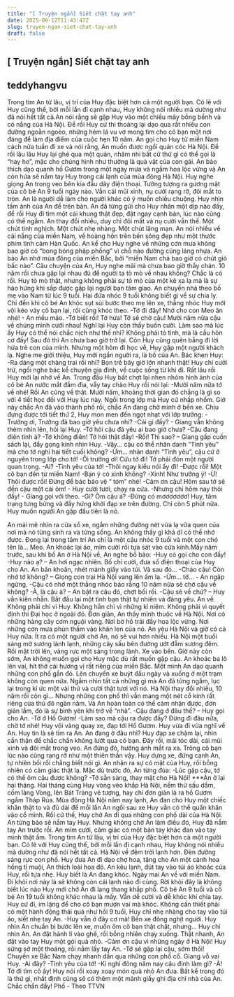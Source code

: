 ```yaml
---
title: "[ Truyện ngắn] Siết chặt tay anh"
date: 2025-06-12T11:43:47Z
slug: truyen-ngan-siet-chat-tay-anh
draft: false
---
```


## [ Truyện ngắn] Siết chặt tay anh

## teddyhangvu

Trong tim An từ lâu, vị trí của Huy đặc biệt hơn cả một người bạn. Có lẽ với Huy cũng thế, bởi mỗi lần đi cạnh nhau, Huy không nói nhiều mà dường như đã nói hết tất cả.​An nói rằng sẽ gặp Huy vào một chiều mây bồng bềnh và có nắng của Hà Nội. Để rồi Huy cứ thi thoảng lại dạo qua rất nhiều con đường ngoằn ngoèo, những hẻm lá vu vơ mong tìm cho cô bạn một nơi đáng để làm địa điểm của cuộc hẹn 10 năm. An gọi cho Huy từ miền Nam cách nửa tuần đi xe và nói rằng, An muốn được ngồi quán cóc Hà Nội. Để rồi lâu lâu Huy lại ghé qua một quán, nhâm nhi bất cứ thứ gì có thể gọi là “hay ho”, mặc cho chúng hình như thường là quà vặt của con gái. An bảo thích dạo quanh hồ Gươm trong một ngày mưa và ngắm hoa lộc vừng và An còn hứa sẽ nắm tay Huy trong cái lạnh của mùa đông Hà Nội. Huy nghe giọng An trong veo bên kia đầu dây điện thoại. Tưởng tượng ra gương mặt của cô bé An 9 tuổi ngày nào. Vẫn cái mũi xinh, nụ cười rạng rỡ, đôi mắt to tròn. An là người dễ làm cho người khác có ý muốn chiều chuộng.
Huy nhìn tấm ảnh của An để trên bàn. An đã từng gửi cho Huy nhân một dịp nào đấy, để rồi Huy đi tìm một cái khung thật đẹp, đặt ngay cạnh bàn, lúc nào cũng có thể ngắm. An thay đổi nhiều, duy chỉ đôi mắt và nụ cười vẫn thế. Một chút tinh nghịch. Một chút nhẹ nhàng. Một chút lãng mạn. An nói nhiều về cái nắng của miền Nam, về hoàng hôn trên bến sông đẹp như một thước phim tình cảm Hàn Quốc. An kể cho Huy nghe về những cơn mưa không bao giờ có “bong bóng phập phồng” vì chỗ nào đường cũng láng nhựa. An bảo An nhớ mùa đông của miền Bắc, bởi “miền Nam chả bao giờ có chút gió bấc nào”. 
Câu chuyện của An, Huy nghe mãi mà chưa bao giờ thấy chán. 10 năm rồi chưa gặp lại nhau đủ để người ta tò mò về nhau không? Chắc là có rồi. Huy tò mò thật, nhưng không phải sự tò mò của một kẻ xa lạ mà là sự hào hứng khi sắp được gặp lại người bạn tâm giao. An chuyển nhà theo bố mẹ vào Nam từ lúc 9 tuổi. Hai đứa nhóc 9 tuổi không biết gì về sự chia ly. Chỉ đến khi cô bé An khóc sụt sùi bước theo mẹ lên xe, thằng nhóc Huy mới vội kéo váy cô bạn lại, rồi cũng khóc theo.
-Tớ đi đây! Nhớ cho con Meo ăn nhé! - An mếu máo.
-Tớ biết rồi! Tớ hứa! Tớ sẽ chờ cậu! Mười năm nữa cậu về chúng mình cưới nhau!
Nghĩ lại Huy còn thấy buồn cười. Làm sao mà lúc ấy Huy có thể nói chắc nịch như thế nhỉ? Không phải tỏ tình, mà là cầu hôn cơ đấy! Sau đó thì An chưa bao giờ trở lại. Còn Huy cũng quên bẵng đi lời hứa trẻ con của mình. Nhưng một hôm đi học về, Huy gặp một người khách lạ. Nghe mẹ giới thiệu, Huy mới ngẩn người ra, là bố của An. Bác khen Huy:
-Ra dáng một chàng trai rồi nhỉ? Bọn trẻ bây giờ lớn nhanh thật!
Huy chỉ cười trừ, ngồi nghe bác kể chuyện gia đình, về cuộc sống từ khi đi. Rất lâu rồi Huy mới lại nhớ về An. Trong đầu Huy bất chợt lại nhen nhóm hình ảnh của cô bé An nước mắt đầm đìa, vẫy tay chào Huy rồi nói lại:
-Mười năm nữa tớ về nhé!
Rồi An cũng về thật. Mười năm, khoảng thời gian đó chẳng là gì so với 4 tiết học đối với Huy lúc này. Ngồi trong lớp mà Huy cứ nhấp nhổm. Giờ này chắc An đã vào thành phố rồi, chắc An đang chờ mình ở bến xe. Chịu đựng được tới tiết thứ 2, Huy mon men đến ngọt nhạt với lớp trưởng:
-Trưởng ơi, Trưởng đã bao giờ yêu chưa nhỉ?
-Cái gì đấy? - Giang vẫn không thèm nhìn lên, hỏi lại Huy.
-Tớ hỏi cậu đã yêu ai bao giờ chưa?
-Cậu đang điên tình à?
-Tớ không điên! Tớ hỏi thật đấy!
-Rồi! Thì sao? – Giang gấp cuốn sách lại, đẩy gọng kính nhìn Huy.
-Vậy... cậu có thể nhân danh “Tình yêu” mà cho tớ nghỉ hai tiết cuối không?
-Ừm... nhân danh “Tình yêu”, cậu cứ ở nguyên trong lớp cho tớ!
-Ôi trưởng ơi! Cứu tớ đi! Tớ phải đón một người quan trọng.
-Ai?
-Tình yêu của tớ!
-Thôi ngay kiểu nói ấy đi!
-Được rồi! Một cô bạn đến từ miền Nam!
-Bạn ý có xinh không?
-Xinh! Như trưởng ý!
-Ừ! Thôi được rồi! Đừng để bác bảo vệ “ tóm” nhé!
-Cảm ơn cậu! Hôm sau tớ sẽ đền cậu một cái ôm! - Huy cười tươi, chạy ra cửa.
-Nhưng chỉ hôm nay thôi đấy! - Giang gọi với theo.
-Gì? Ôm cậu á?
-Đừng có mơơơơơơơ!
Huy, tâm trạng tưng bừng và đầy hứng khởi đạp xe trên đường. Chỉ còn 5 phút nữa. Huy muốn người An gặp đầu tiên là nó.


An mải mê nhìn ra cửa sổ xe, ngắm những đường nét vừa lạ vừa quen của nơi mà nó từng sinh ra và từng sống. An không thấy gì khả dĩ có thể nhớ được. Đọng lại trong tâm trí An chỉ là một cậu nhóc 9 tuổi và một con chó tên là… Meo. An khoác lại áo, mỉm cười rồi tựa sát vào cửa kính.​Mấy năm trước, sau khi bố An ở Hà Nội về, An nghe bố bảo:
-Huy có gọi cho con đấy!
-Huy nào ạ? – An hơi ngạc nhiên.
Bố chỉ cười, đưa số điện thoại của Huy cho An. An băn khoăn, nhét mảnh giấy vào túi. Và sau đó…
-Chào cậu! Còn nhớ tớ không? – Giọng con trai Hà Nội vang lên ấm lạ.
-Ừm… tớ… - An ngập ngừng.
-Cậu có nhớ một thằng nhóc bảo rằng 10 năm nữa sẽ chờ cậu về không?
-À, là cậu à? – An bật ra câu đó, chợt bối rối.
-Cậu sẽ về chứ? – Huy vẫn kiên nhẫn.
Bắt đầu lại một tình bạn thật tự nhiên và đáng yêu. An về. Không phải chỉ vì Huy. Không hẳn chỉ vì những kỉ niệm. Không phải vì quyết định thi Đại học ở ngoài đó. Đơn giản, An thấy mình thuộc về Hà Nội. Nơi có những hàng cây cơm nguội vàng. Nơi bờ hồ trải đầy hoa lộc vừng. Nơi những cơn mưa phùn thấm vào khăn len của nó. An yêu Hà Nội và giờ có cả Huy nữa. Ít ra có một người chờ An, nó sẽ vui hơn nhiều.
Hà Nội một buổi sáng mờ sương lành lạnh, những cây sấu bên đường ướt đẫm sương đêm. Rồi mặt trời lên, vàng rực một sáng trong lành. Xe vào bến. Giờ này còn sớm, An không muốn gọi cho Huy mặc dù rất muốn gặp cậu. An khoác ba lô lên vai, hít thở cái hương vị rất riêng của miền Bắc. Một mình An dạo quanh những con phố gần đó. Lên chuyến xe buýt đầu ngày và xuống ở một trạm không còn quen nữa. Ngắm nhìn tất cả những gì mà An đã từng ngắm, lục lại trong kí ức một vài thứ và cười thật tươi với nó. Hà Nội thay đổi nhiều, 10 năm rồi còn gì... Nhưng những con phố thì vẫn mang một nét cổ kính rất riêng của thủ đô ngàn năm. Và An hoàn toàn có thể cảm nhận được, đơn giản lắm, đó là sự bình yên khi trở về “nhà”.
-Cậu đang ở đâu thế? – Huy gọi cho An.
-Tớ ở Hồ Gươm!
-Làm sao mà cậu ra được đấy?  Đừng đi đâu nữa, chờ tớ nhé!
Huy vội vàng quay xe, đạp tới Hồ Gươm. Huy vừa đi vừa nghĩ về An. Huy tin là sẽ tìm ra An. An đang ở đâu nhỉ? Huy đạp xe chậm lại, nhìn cẩn thận để chắc chắn không lướt qua cô bạn. Đây rồi, mái tóc dài, cái mũi xinh và đôi mắt trong veo. An đứng đó, hướng ánh mắt ra xa. Trông cô bạn lúc nào cũng rạng rỡ như một thiên thần vậy. Huy dựng xe, đứng cạnh An, tự nhiên bối rối chẳng biết nói gì. An nhận ra sự có mặt của Huy, rồi bỗng nhiên có cảm giác thật lạ. Mặc dù trước đó, An từng đùa:
-Lúc gặp cậu, tớ có thể ôm cậu được không?
-Tớ sẵn sàng, thay mặt cho Hà Nội!
***​An ở lại hai tháng. Hai tháng cùng Huy vòng vèo khắp Hà Nội, nếm thử sấu dầm, cốm làng Vòng, lên Bát Tràng vẽ tượng, hay chỉ đơn giản là ra hồ Gươm ngắm Tháp Rùa. Mùa đông Hà Nội năm nay lạnh, An đan cho Huy một chiếc khăn thật to và đủ dài để mỗi lần An ngồi sau xe Huy vẫn có thể quấn khăn vào cổ mình. Rồi cứ thế, Huy chở An đi qua những con phố dài của Hà Nội.
An từng bảo sẽ nắm tay Huy. Nhưng không chờ An làm điều đó, Huy đã nắm tay An trước rồi. An mỉm cười, cảm giác có một bàn tay khác đan vào tay mình thật ấm. Trong tim An từ lâu, vị trí của Huy đặc biệt hơn cả một người bạn. Có lẽ với Huy cũng thế, bởi mỗi lần đi cạnh nhau, Huy không nói nhiều mà dường như đã nói hết tất cả.
Hà Nội về đêm trời lạnh hơn. Đèn đường sáng rực con phố. Huy đưa An đi dạo chợ hoa, tặng cho An một cành hoa hồng tỉ muội, An thích loài hoa đó. An kêu lạnh, đút tay vào túi áo khoác của Huy, rồi tựa nhẹ. Huy biết là An đang khóc. Ngày mai An về với miền Nam. Đi khỏi nơi này là sẽ không còn cái lạnh nào đi cùng. Rời khỏi đây là không biết lúc nào Huy mới chở An đi lang thang khắp phố. Cô bé An 9 tuổi và cô bé An 19 tuổi không khác nhau là mấy. Vẫn dễ cười và dễ khóc khi chia tay. Huy cứ đi, im lặng để cho cô bạn mượn vai mà khóc. Không cần thiết phải có một hành động thái quá như hồi 9 tuổi, Huy chỉ nhẹ nhàng cho tay vào túi áo, siết nhẹ tay An.
-Huy vẫn ở đây cơ mà!
Bến xe đông nghịt người. Huy nhìn An chuẩn bị bước lên xe, muốn ôm cô bạn thật chặt, nhưng… Huy chỉ nhìn An. An đặt hành lí vào ghế, rồi bỗng nhiên chạy xuống. Thật nhanh, An đặt vào tay Huy một gói quà nhỏ.
-Cảm ơn cậu vì những ngày ở Hà Nội!
Huy sững sờ một thoáng, rồi nắm lấy tay An.
-Tớ sẽ gặp lại cậu, sớm thôi!
Chuyến xe Bắc Nam chạy nhanh dần qua những con phố cổ. Giang vỗ vai Huy.
-Ai đây?
-Tình yêu của tớ!
-Kì nghỉ đông năm nay cậu định làm gì?
-À! Tớ đi tìm cô ấy!
Huy nói rồi xoay xoay món quà nhỏ An đưa. Bất kể trong đó là thứ gì, nhất định cũng sẽ có thêm một mảnh giấy ghi địa chỉ nhà của An. Chắc chắn đấy!
Phố - Theo TTVN​